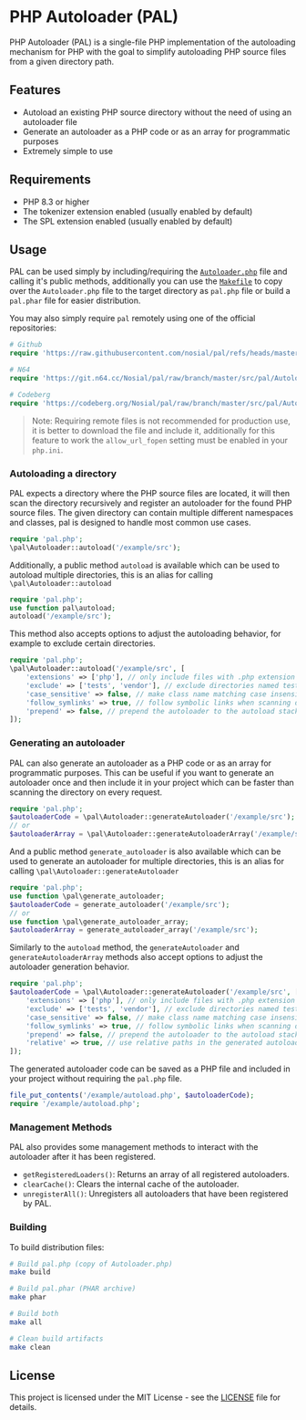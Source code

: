 # PHP Autoloader (PAL)

PHP Autoloader (PAL) is a single-file PHP implementation of the autoloading mechanism for PHP with the goal to simplify
autoloading PHP source files from a given directory path.


## Features

- Autoload an existing PHP source directory without the need of using an autoloader file
- Generate an autoloader as a PHP code or as an array for programmatic purposes
- Extremely simple to use

## Requirements

- PHP 8.3 or higher
- The tokenizer extension enabled (usually enabled by default)
- The SPL extension enabled (usually enabled by default)

## Usage

PAL can be used simply by including/requiring the [`Autoloader.php`](src/Autoloader.php) file and calling it's public
methods, additionally you can use the [`Makefile`](Makefile) to copy over the `Autoloader.php` file to the target
directory as `pal.php` file or build a `pal.phar` file for easier distribution.

You may also simply require `pal` remotely using one of the official repositories:

```php
# Github
require 'https://raw.githubusercontent.com/nosial/pal/refs/heads/master/src/pal/Autoloader.php';

# N64
require 'https://git.n64.cc/Nosial/pal/raw/branch/master/src/pal/Autoloader.php';

# Codeberg
require 'https://codeberg.org/Nosial/pal/raw/branch/master/src/pal/Autoloader.php';
```

 > Note: Requiring remote files is not recommended for production use, it is better to download the file and include it, additionally for this feature to work the `allow_url_fopen` setting must be enabled in your `php.ini`.

### Autoloading a directory

PAL expects a directory where the PHP source files are located, it will then scan the directory recursively and register an
autoloader for the found PHP source files. The given directory can contain multiple different namespaces and classes, pal
is designed to handle most common use cases.

```php
require 'pal.php';
\pal\Autoloader::autoload('/example/src');
```

Additionally, a public method `autoload` is available which can be used to autoload multiple directories, this is an
alias for calling `\pal\Autoloader::autoload`

```php
require 'pal.php';
use function pal\autoload;
autoload('/example/src');
```

This method also accepts options to adjust the autoloading behavior, for example to exclude certain directories.

```php
require 'pal.php';
\pal\Autoloader::autoload('/example/src', [
    'extensions' => ['php'], // only include files with .php extension
    'exclude' => ['tests', 'vendor'], // exclude directories named tests or vendor
    'case_sensitive' => false, // make class name matching case insensitive
    'follow_symlinks' => true, // follow symbolic links when scanning directories
    'prepend' => false, // prepend the autoloader to the autoload stack, default: false (append)
]);
```

### Generating an autoloader

PAL can also generate an autoloader as a PHP code or as an array for programmatic purposes. This can be useful if you want
to generate an autoloader once and then include it in your project which can be faster than scanning the directory on every
request.

```php
require 'pal.php';
$autoloaderCode = \pal\Autoloader::generateAutoloader('/example/src');
// or
$autoloaderArray = \pal\Autoloader::generateAutoloaderArray('/example/src');
```

And a public method `generate_autoloader` is also available which can be used to generate an autoloader for multiple directories,
this is an alias for calling `\pal\Autoloader::generateAutoloader`

```php
require 'pal.php';
use function \pal\generate_autoloader;
$autoloaderCode = generate_autoloader('/example/src');
// or
use function \pal\generate_autoloader_array;
$autoloaderArray = generate_autoloader_array('/example/src');
```

Similarly to the `autoload` method, the `generateAutoloader` and `generateAutoloaderArray` methods also accept options to
adjust the autoloader generation behavior.

```php
require 'pal.php';
$autoloaderCode = \pal\Autoloader::generateAutoloader('/example/src', [
    'extensions' => ['php'], // only include files with .php extension
    'exclude' => ['tests', 'vendor'], // exclude directories named tests or vendor
    'case_sensitive' => false, // make class name matching case insensitive
    'follow_symlinks' => true, // follow symbolic links when scanning directories
    'prepend' => false, // prepend the autoloader to the autoload stack, default: false (append)
    'relative' => true, // use relative paths in the generated autoloader, default: true
]);
```

The generated autoloader code can be saved as a PHP file and included in your project without requiring the `pal.php` file.

```php
file_put_contents('/example/autoload.php', $autoloaderCode);
require '/example/autoload.php';
```

### Management Methods

PAL also provides some management methods to interact with the autoloader after it has been registered.

- `getRegisteredLoaders()`: Returns an array of all registered autoloaders.
- `clearCache()`: Clears the internal cache of the autoloader.
- `unregisterAll()`: Unregisters all autoloaders that have been registered by PAL.

### Building

To build distribution files:

```bash
# Build pal.php (copy of Autoloader.php)
make build

# Build pal.phar (PHAR archive)
make phar

# Build both
make all

# Clean build artifacts
make clean
```

## License

This project is licensed under the MIT License - see the [LICENSE](LICENSE) file for details.
